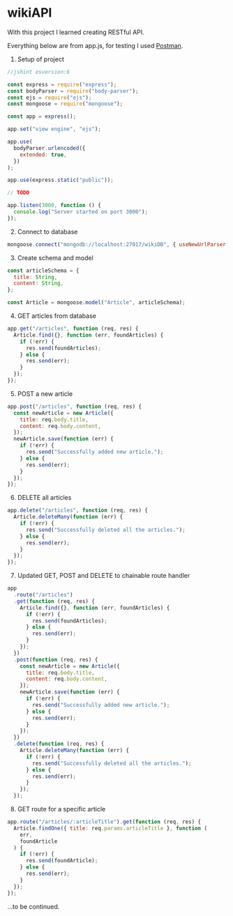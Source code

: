 # wikiAPI
With this project I learned creating RESTful API.

Everything below are from app.js, for testing I used [Postman](https://www.postman.com/).

1. Setup of project
```node.js
//jshint esversion:6

const express = require("express");
const bodyParser = require("body-parser");
const ejs = require("ejs");
const mongoose = require("mongoose");

const app = express();

app.set("view engine", "ejs");

app.use(
  bodyParser.urlencoded({
    extended: true,
  })
);

app.use(express.static("public"));

// TODO

app.listen(3000, function () {
  console.log("Server started on port 3000");
});
```
2. Connect to database
```node.js
mongoose.connect("mongodb://localhost:27017/wikiDB", { useNewUrlParser: true });
```
3. Create schema and model
```node.js
const articleSchema = {
  title: String,
  content: String,
};

const Article = mongoose.model("Article", articleSchema);
```
4. GET articles from database
```node.js
app.get("/articles", function (req, res) {
  Article.find({}, function (err, foundArticles) {
    if (!err) {
      res.send(foundArticles);
    } else {
      res.send(err);
    }
  });
});
```
5. POST a new article
```node.js
app.post("/articles", function (req, res) {
  const newArticle = new Article({
    title: req.body.title,
    content: req.body.content,
  });
  newArticle.save(function (err) {
    if (!err) {
      res.send("Successfully added new article.");
    } else {
      res.send(err);
    }
  });
});
```
6. DELETE all articles
```node.js
app.delete("/articles", function (req, res) {
  Article.deleteMany(function (err) {
    if (!err) {
      res.send("Successfully deleted all the articles.");
    } else {
      res.send(err);
    }
  });
});
```
7. Updated GET, POST and DELETE to chainable route handler
```node.js
app
  .route("/articles")
  .get(function (req, res) {
    Article.find({}, function (err, foundArticles) {
      if (!err) {
        res.send(foundArticles);
      } else {
        res.send(err);
      }
    });
  })
  .post(function (req, res) {
    const newArticle = new Article({
      title: req.body.title,
      content: req.body.content,
    });
    newArticle.save(function (err) {
      if (!err) {
        res.send("Successfully added new article.");
      } else {
        res.send(err);
      }
    });
  })
  .delete(function (req, res) {
    Article.deleteMany(function (err) {
      if (!err) {
        res.send("Successfully deleted all the articles.");
      } else {
        res.send(err);
      }
    });
  });
```
8. GET route for a specific article
```node.js
app.route("/articles/:articleTitle").get(function (req, res) {
  Article.findOne({ title: req.params.articleTitle }, function (
    err,
    foundArticle
  ) {
    if (!err) {
      res.send(foundArticle);
    } else {
      res.send(err);
    }
  });
});
```
...to be continued.
